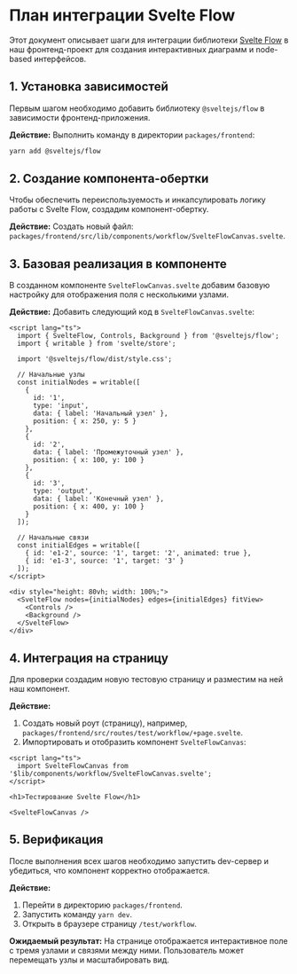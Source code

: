 # План интеграции Svelte Flow

Этот документ описывает шаги для интеграции библиотеки [Svelte Flow](https://svelteflow.dev/) в наш фронтенд-проект для создания интерактивных диаграмм и node-based интерфейсов.

## 1. Установка зависимостей

Первым шагом необходимо добавить библиотеку `@sveltejs/flow` в зависимости фронтенд-приложения.

**Действие:**
Выполнить команду в директории `packages/frontend`:
```bash
yarn add @sveltejs/flow
```

## 2. Создание компонента-обертки

Чтобы обеспечить переиспользуемость и инкапсулировать логику работы с Svelte Flow, создадим компонент-обертку.

**Действие:**
Создать новый файл: `packages/frontend/src/lib/components/workflow/SvelteFlowCanvas.svelte`.

## 3. Базовая реализация в компоненте

В созданном компоненте `SvelteFlowCanvas.svelte` добавим базовую настройку для отображения поля с несколькими узлами.

**Действие:**
Добавить следующий код в `SvelteFlowCanvas.svelte`:

```svelte
<script lang="ts">
  import { SvelteFlow, Controls, Background } from '@sveltejs/flow';
  import { writable } from 'svelte/store';

  import '@sveltejs/flow/dist/style.css';

  // Начальные узлы
  const initialNodes = writable([
    {
      id: '1',
      type: 'input',
      data: { label: 'Начальный узел' },
      position: { x: 250, y: 5 }
    },
    {
      id: '2',
      data: { label: 'Промежуточный узел' },
      position: { x: 100, y: 100 }
    },
    {
      id: '3',
      type: 'output',
      data: { label: 'Конечный узел' },
      position: { x: 400, y: 100 }
    }
  ]);

  // Начальные связи
  const initialEdges = writable([
    { id: 'e1-2', source: '1', target: '2', animated: true },
    { id: 'e1-3', source: '1', target: '3' }
  ]);
</script>

<div style="height: 80vh; width: 100%;">
  <SvelteFlow nodes={initialNodes} edges={initialEdges} fitView>
    <Controls />
    <Background />
  </SvelteFlow>
</div>

```

## 4. Интеграция на страницу

Для проверки создадим новую тестовую страницу и разместим на ней наш компонент.

**Действие:**
1.  Создать новый роут (страницу), например, `packages/frontend/src/routes/test/workflow/+page.svelte`.
2.  Импортировать и отобразить компонент `SvelteFlowCanvas`:

```svelte
<script lang="ts">
  import SvelteFlowCanvas from '$lib/components/workflow/SvelteFlowCanvas.svelte';
</script>

<h1>Тестирование Svelte Flow</h1>

<SvelteFlowCanvas />

```

## 5. Верификация

После выполнения всех шагов необходимо запустить dev-сервер и убедиться, что компонент корректно отображается.

**Действие:**
1.  Перейти в директорию `packages/frontend`.
2.  Запустить команду `yarn dev`.
3.  Открыть в браузере страницу `/test/workflow`.

**Ожидаемый результат:**
На странице отображается интерактивное поле с тремя узлами и связями между ними. Пользователь может перемещать узлы и масштабировать вид.
